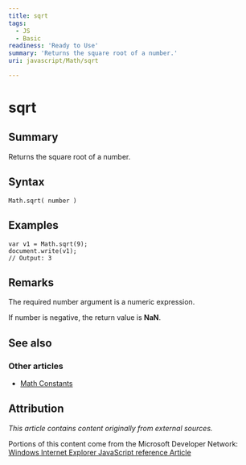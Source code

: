 ```yaml
---
title: sqrt
tags:
  - JS
  - Basic
readiness: 'Ready to Use'
summary: 'Returns the square root of a number.'
uri: javascript/Math/sqrt

---
```

# sqrt

## Summary

Returns the square root of a number.

## Syntax

    Math.sqrt( number )

## Examples

``` {.js}
var v1 = Math.sqrt(9);
document.write(v1);
// Output: 3
```

## Remarks

The required number argument is a numeric expression.

If number is negative, the return value is **NaN**.

## See also

### Other articles

-   [Math Constants](/javascript/Math/constants)

## Attribution

*This article contains content originally from external sources.*

Portions of this content come from the Microsoft Developer Network: [Windows Internet Explorer JavaScript reference Article](http://msdn.microsoft.com/en-us/library/ie/yek4tbz0%28v=vs.94%29.aspx)

